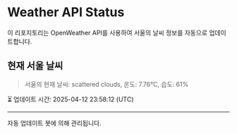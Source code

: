 
# Weather API Status

이 리포지토리는 OpenWeather API를 사용하여 서울의 날씨 정보를 자동으로 업데이트합니다.

## 현재 서울 날씨
> 서울의 현재 날씨: scattered clouds, 온도: 7.76°C, 습도: 61%

⏳ 업데이트 시간: 2025-04-12 23:58:12 (UTC)

---
자동 업데이트 봇에 의해 관리됩니다.
